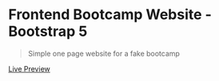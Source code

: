 # Frontend Bootcamp Website - Bootstrap 5

> Simple one page website for a fake bootcamp

[Live Preview](https://theproficientdev.github.io/bootcamp/)
